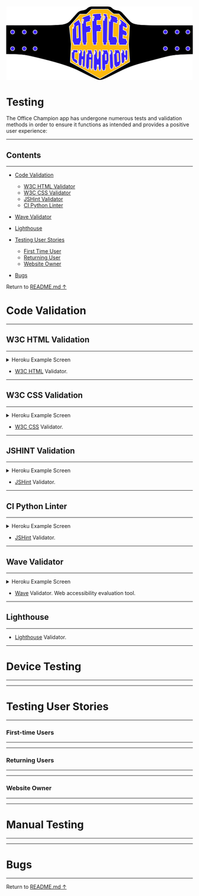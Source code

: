 ![UI](officechampion/static/assets/images/docs/oc_logo.png)

# Testing

The Office Champion app has undergone numerous tests and validation methods in order to ensure it functions as intended and provides a positive user experience:

---

## Contents

---

- [Code Validation](#code-validation)
    - [W3C HTML Validator](#w3c-html-validation) 
    - [W3C CSS Validator](#w3c-css-validation)
    - [JSHint Validator](#jshint-validation)
    - [CI Python Linter](#CI-Python-Linter)
- [Wave Validator](#wave)
- [Lighthouse](#lighthouse)

- [Testing User Stories](#testing-user-stories)
    - [First Time User](#first-time-user)
    - [Returning User](#returning-user)
    - [Website Owner](#website-owner)

- [Bugs](#bugs)

Return to [README.md ↑](/README.md#testing)

# Code Validation

---

## W3C HTML Validation

---

<details><summary>Heroku Example Screen</summary><img src="officechampion/static/assets/images/docs/heroku.png" alt="Heroku Example Screen"></details>

-  [W3C HTML](https://validator.w3.org/) Validator.

---

## W3C CSS Validation

---

<details><summary>Heroku Example Screen</summary><img src="officechampion/static/assets/images/docs/heroku.png" alt="Heroku Example Screen"></details>

- [W3C CSS](https://jigsaw.w3.org/css-validator/) Validator.

---

## JSHINT Validation

---

<details><summary>Heroku Example Screen</summary><img src="officechampion/static/assets/images/docs/heroku.png" alt="Heroku Example Screen"></details>

- [JSHint](https://jshint.com/) Validator.

---

## CI Python Linter

---

<details><summary>Heroku Example Screen</summary><img src="officechampion/static/assets/images/docs/heroku.png" alt="Heroku Example Screen"></details>

- [JSHint](https://jshint.com/) Validator.

---

## Wave Validator

---

<details><summary>Heroku Example Screen</summary><img src="officechampion/static/assets/images/docs/heroku.png" alt="Heroku Example Screen"></details>

- [Wave](https://wave.webaim.org/) Validator. Web accessibility evaluation tool.

---

## Lighthouse
---

- [Lighthouse](https://developer.chrome.com/docs/lighthouse/overview/) Validator.

---

# Device Testing

---


---

# Testing User Stories
---

### First-time Users

---

---

### Returning Users

---

---

### Website Owner

---

---

# Manual Testing

---

---

# Bugs

---

Return to [README.md ↑](/README.md#testing)